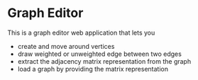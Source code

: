# Graph Editor
This is a graph editor web application that lets you 
- create and move around vertices
- draw weighted or unweighted edge between two edges
- extract the adjacency matrix representation from the graph
- load a graph by providing the matrix representation
